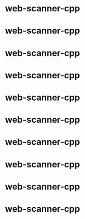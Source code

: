 # web-scanner-cpp
# web-scanner-cpp
# web-scanner-cpp
# web-scanner-cpp
# web-scanner-cpp
# web-scanner-cpp
# web-scanner-cpp
# web-scanner-cpp
# web-scanner-cpp
# web-scanner-cpp
